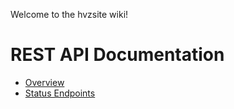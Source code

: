 Welcome to the hvzsite wiki!

REST API Documentation
======================

* [Overview](rest_api_overview)
* [Status Endpoints](rest_api_status)